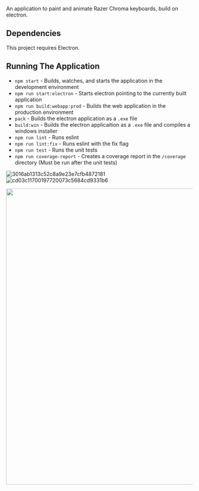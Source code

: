 An application to paint and animate Razer Chroma keyboards, build on electron.

## Dependencies
This project requires Electron.

## Running The Application
- `npm start` - Builds, watches, and starts the application in the development environment
- `npm run start:electron` - Starts electron pointing to the currently built application
- `npm run build:webapp:prod` - Builds the web application in the production environment
- `pack` - Builds the electron application as a `.exe` file
- `build:win` - Builds the electron applicaition as a `.exe` file and compiles a windows installer
- `npm run lint` - Runs eslint
- `npm run lint:fix` - Runs eslint with the fix flag
- `npm run test` - Runs the unit tests
- `npm run coverage-report` - Creates a coverage report in the `/coverage` directory (Must be run after the unit tests)

![3016ab1313c52c8a9e23e7cfb4872181](https://user-images.githubusercontent.com/9058133/27362634-ad9cd786-5627-11e7-8f52-7ed53b75f451.gif)
![cd03c11700197720073c5684cd9331b6](https://user-images.githubusercontent.com/9058133/27362638-b1b1c3fe-5627-11e7-8704-7970f141909e.gif)

<img src="https://user-images.githubusercontent.com/9058133/27405946-601ea6f2-56cb-11e7-8137-bdeb675d1a07.gif" width="800px">
